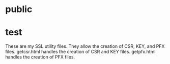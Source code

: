 # public
# test
These are my SSL utility files.
They allow the creation of CSR, KEY, and PFX files.
getcsr.html handles the creation of CSR and KEY files.
getpfx.html handles the creation of PFX files.
